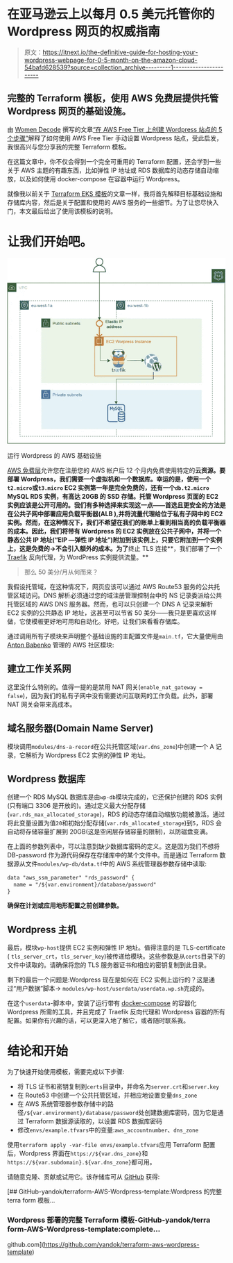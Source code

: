 # 在亚马逊云上以每月 0.5 美元托管你的 Wordpress 网页的权威指南

> 原文：<https://itnext.io/the-definitive-guide-for-hosting-your-wordpress-webpage-for-0-5-month-on-the-amazon-cloud-54bafd628539?source=collection_archive---------1----------------------->

## 完整的 Terraform 模板，使用 AWS 免费层提供托管 Wordpress 网页的基础设施。

由 [Women Decode](https://medium.com/u/3a885b23263a?source=post_page-----54bafd628539--------------------------------) 撰写的文章[“在 AWS Free Tier 上创建 Wordpress 站点的 5 个步骤”](https://medium.com/@womendecode/5-steps-to-create-a-wordpress-site-on-aws-free-tier-5f825195b4a6)解释了如何使用 AWS Free Tier 手动设置 Wordpress 站点，受此启发，我很高兴与您分享我的完整 Terraform 模板。

在这篇文章中，你不仅会得到一个完全可重用的 Terraform 配置，还会学到一些关于 AWS 主题的有趣东西，比如弹性 IP 地址或 RDS 数据库的动态存储自动缩放，以及如何使用 docker-compose 在容器中运行 Wordpress。

就像我以前关于 [Terraform EKS 模板](/the-definitive-guide-for-setting-up-a-clean-and-working-aws-eks-kubernetes-infrastructure-for-2d4153d47e20)的文章一样，我将首先解释目标基础设施和存储库内容，然后是关于配置和使用的 AWS 服务的一些细节。为了让您尽快入门，本文最后给出了使用该模板的说明。

# 让我们开始吧。

![](img/b399887622816c8a8000c5546b49e5c5.png)

运行 Wordpress 的 AWS 基础设施

[AWS 免费层](https://aws.amazon.com/free/?nc1=h_ls&all-free-tier.sort-by=item.additionalFields.SortRank&all-free-tier.sort-order=asc&awsf.Free%20Tier%20Types=*all&awsf.Free%20Tier%20Categories=*all)允许您在注册您的 AWS 帐户后 12 个月内免费使用特定的**云资源。要部署 Wordpress，我们需要一个虚拟机和一个数据库。幸运的是，使用一个`t2.micro`或`t3.micro` EC2 实例第一年是完全免费的，还有一个`db.t2.micro` MySQL RDS 实例，有高达 20GB 的 SSD 存储。托管 Wordpress 页面的 EC2 实例应该是公开可用的。我们有多种选择来实现这一点——首选且更安全的方法是在公共子网中部署应用负载平衡器(ALB ),并将流量代理给位于私有子网中的 EC2 实例。然而，在这种情况下，**我们不希望在我们的账单上看到相当高的负载平衡器**的成本。因此，我们将带有 Wordpress 的 EC2 实例放在公共子网中，并将一个静态公共 IP 地址(“EIP —弹性 IP 地址”)附加到该实例上，只要它附加到一个实例上，这是免费的→不会引入额外的成本。为了**终止 TLS 连接**，我们部署了一个 [Traefik](https://traefik.io/) 反向代理，为 WordPress 实例提供流量。**

> 那么 50 美分/月从何而来？

我假设托管域，在这种情况下，网页应该可以通过 AWS Route53 服务的公共托管区域访问。DNS 解析必须通过您的域注册管理控制台中的 NS 记录委派给公共托管区域的 AWS DNS 服务器。然而，也可以只创建一个 DNS A 记录来解析 EC2 实例的公共静态 IP 地址，这甚至可以节省 50 美分——我只是更喜欢这样做，它使模板更好地可用和自动化。好吧，让我们来看看存储库。

通过调用所有子模块来声明整个基础设施的主配置文件是`main.tf`，它大量使用由 [Anton Babenko](https://medium.com/u/5312b1f1bba0?source=post_page-----54bafd628539--------------------------------) 管理的 AWS 社区模块:

## 建立工作关系网

这里没什么特别的。值得一提的是禁用 NAT 网关(`enable_nat_gateway = false`)，因为我们的私有子网中没有需要访问互联网的工作负载。此外，部署 NAT 网关会带来高成本。

## 域名服务器(Domain Name Server)

模块调用`modules/dns-a-record`在公共托管区域(`var.dns_zone`)中创建一个 A 记录，它解析为 Wordpress EC2 实例的弹性 IP 地址。

## Wordpress 数据库

创建一个 RDS MySQL 数据库是由`wp-db`模块完成的，它还保护创建的 RDS 实例(只有端口 3306 是开放的)。通过定义最大分配存储(`var.rds_max_allocated_storage`)，RDS 的动态存储自动缩放功能被激活。通过将此变量设置为值`20`和初始分配存储(`var.rds_allocated_storage`)到`5`，RDS 会自动将存储容量扩展到 20GB(这是空闲层存储容量的限制)，以防磁盘变满。

在上面的参数列表中，可以注意到缺少数据库密码的定义。这是因为我们不想将 DB-password 作为源代码保存在存储库中的某个文件中。而是通过 Terraform 数据源从文件`modules/wp-db/data.tf`中的 AWS 系统管理器参数存储中读取:

```
data "aws_ssm_parameter" "rds_password" {
  name = "/${var.environment}/database/password"
}
```

**确保在计划或应用地形配置之前创建参数。**

## Wordpress 主机

最后，模块`wp-host`提供 EC2 实例和弹性 IP 地址。值得注意的是 TLS-certificate ( `tls_server_crt`，`tls_server_key`)被传递给模块。这些参数是从`certs`目录下的文件中读取的。请确保将您的 TLS 服务器证书和相应的密钥复制到此目录。

剩下的最后一个问题是:Wordpress 现在是如何在 EC2 实例上运行的？这是通过“用户数据”脚本→ `modules/wp-host/userdata/userdata.wp.sh`完成的。

在这个`userdata`-脚本中，安装了运行带有 [docker-compose](https://docs.docker.com/compose/) 的容器化 Wordpress 所需的工具，并且完成了 Traefik 反向代理和 Wordpress 容器的所有配置。如果你有兴趣的话，可以更深入地了解它，或者随时联系我。

# 结论和开始

为了快速开始使用模板，需要完成以下步骤:

*   将 TLS 证书和密钥复制到`certs`目录中，并命名为`server.crt`和`server.key`
*   在 Route53 中创建一个公共托管区域，并相应地设置变量`dns_zone`
*   在 AWS 系统管理器参数存储中的路径`/${var.environment}/database/password`处创建数据库密码，因为它是通过 Terraform 数据源读取的，以设置 RDS 数据库密码
*   修改`envs/example.tfvars`中的变量:`aws_accountnumber`、`dns_zone`

使用`terraform apply -var-file envs/example.tfvars`应用 Terraform 配置后，Wordpress 界面在`https://${var.dns_zone}`和`https://${var.subdomain}.${var.dns_zone}`都可用。

请随意克隆、贡献或试用它。该存储库可从 [GitHub](https://github.com/yandok/terraform-aws-wordpress-template) 获得:

[](https://github.com/yandok/terraform-aws-wordpress-template) [## GitHub-yandok/terraform-AWS-Wordpress-template:Wordpress 的完整 terra form 模板…

### Wordpress 部署的完整 Terraform 模板-GitHub-yandok/terra form-AWS-Wordpress-template:complete…

github.com](https://github.com/yandok/terraform-aws-wordpress-template)
